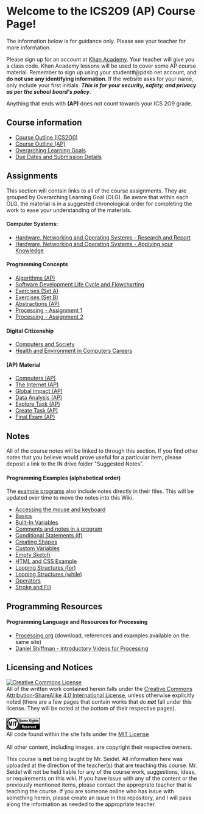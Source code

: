 # Welcome to the ICS2O9 (AP) Course Page!

The information below is for guidance only.  Please see your teacher for more information.

Please sign up for an account at [Khan Academy](http://www.khanacademy.org).  Your teacher will give you a class code.  Khan Academy lessons will be used to cover some AP course material.  Remember to sign up using your student#@pdsb.net account, and **do not use any identifying information**.  If the website asks for your name, only include your first initials.  **_This is for your security, safety, and privacy as per the school board's policy_**.

Anything that ends with **(AP)** does not count towards your ICS 2O9 grade.

## Course information

* [Course Outline (ICS2O0)](./Course-Outline)
* [Course Outline (AP)](./Course-Outline-(AP))
* [Overarching Learning Goals](./images/ICS2O.jpg)
* [Due Dates and Submission Details](./Due-Dates-and-Submission-Details)

## Assignments

This section will contain links to all of the course assignments.  They are grouped by Overarching Learning Goal (OLG).  Be aware that within each OLG, the material is in a suggested chronological order for completing the work to ease your understanding of the materials.  

#### Computer Systems:
* [Hardware, Networking and Operating Systems - Research and Report](./Hardware-Network-OS-Research-and-Report)
* [Hardware, Networking and Operating Systems - Applying your Knowledge](./Hardware-Network-OS-Applying-Your-Knowledge)

#### Programming Concepts
* [Algorithms (AP)](./Algorithms-(AP))
* [Software Development Life Cycle and Flowcharting](./SDLC-and-Flowcharting)
* [Exercises (Set A)](./Processing-Exercise-Set-A)
* [Exercises (Set B)](./Processing-Exercise-Set-B)
* [Abstractions (AP)](./Abstractions-(AP))
* [Processing - Assignment 1](./Processing-Assignment-1)
* [Processing - Assignment 2](./Processing-Assignment-2)

#### Digital Citizenship
* [Computers and Society](./Computers-And-Society)
* [Health and Environment in Computers Careers](./Health-and-Environment-in-Computer-Careers)

#### (AP) Material
* [Computers (AP)](./Computers-(AP))
* [The Internet (AP)](./The-Internet-(AP))
* [Global Impact (AP)](./Global-Impact-(AP))
* [Data Analysis (AP)](./Data-Analysis-(AP))
* [Explore Task (AP)](./Explore-Task-(AP))
* [Create Task (AP)](./Create-Task-(AP))
* [Final Exam (AP)](./Final-Exam-(AP))


## Notes
All of the course notes will be linked to through this section.  If you find other notes that you believe would prove useful for a particular item, please deposit a link to the IN drive folder "Suggested Notes".

#### Programming Examples (alphabetical order)
The [example programs](https://github.com/mrseidel-classes/ICS2O/tree/master/Example%20Programs) also include notes directly in their files.  This will be updated over time to move the notes into this Wiki.

* [Accessing the mouse and keyboard](https://github.com/mrseidel-classes/ICS2O/tree/master/Example%20Programs/accessingMouseAndKeyboard)
* [Basics](https://github.com/mrseidel-classes/ICS2O/tree/master/Example%20Programs/basics)
* [Built-In Variables](https://github.com/mrseidel-classes/ICS2O/tree/master/Example%20Programs/builtInVariables)
* [Comments and notes in a program](https://github.com/mrseidel-classes/ICS2O/tree/master/Example%20Programs/commentsAndNotes)
* [Conditional Statements (if)](https://github.com/mrseidel-classes/ICS2O/tree/master/Example%20Programs/conditionalStatements)
* [Creating Shapes](https://github.com/mrseidel-classes/ICS2O/tree/master/Example%20Programs/creatingShapes)
* [Custom Variables](https://github.com/mrseidel-classes/ICS2O/tree/master/Example%20Programs/customVariables)
* [Empty Sketch](https://github.com/mrseidel-classes/ICS2O/tree/master/Example%20Programs/emptySketch)
* [HTML and CSS Example](https://github.com/mrseidel-classes/ICS2O/tree/master/Example%20Programs/HTMLandCSS)
* [Looping Structures (for)](https://github.com/mrseidel-classes/ICS2O/tree/master/Example%20Programs/loopingStructuresFor)
* [Looping Structures (while)](https://github.com/mrseidel-classes/ICS2O/tree/master/Example%20Programs/loopingStructuresWhile)
* [Operators](https://github.com/mrseidel-classes/ICS2O/tree/master/Example%20Programs/operators)
* [Stroke and Fill](https://github.com/mrseidel-classes/ICS2O/tree/master/Example%20Programs/strokeAndFill)


## Programming Resources
#### Programming Language and Resources for Processing
* [Processing.org](http://www.processing.org/) (download, references and examples available on the same site)
* [Daniel Shiffman - Introductory Videos for Processing](http://vimeo.com/channels/introcompmedia)

## Licensing and Notices
<a rel="license" href="http://creativecommons.org/licenses/by-sa/4.0/"><img alt="Creative Commons License" style="border-width:0" src="https://i.creativecommons.org/l/by-sa/4.0/88x31.png" /></a><br/>
All of the written work contained herein falls under the <a rel="license" href="http://creativecommons.org/licenses/by-sa/4.0/">Creative Commons Attribution-ShareAlike 4.0 International License</a>, unless otherwise explicitly noted (there are a few pages that contain works that do _**not**_ fall under this license.  They will be noted at the bottom of their respective pages).<br/><br/>
<a href="https://github.com/mrseidel-classes/ICS2O/blob/master/LICENSE.md" rel="license"><img src="./images/mit.png" /></a><br/>
All code found within the site falls under the [MIT License](https://github.com/mrseidel-classes/ICS2O/blob/master/LICENSE.md)<br/><br/>
All other content, including images, are copyright their respective owners.

This course is **not** being taught by Mr. Seidel.  All information here was uploaded at the direction of the teacher(s) that are teaching this course.  Mr. Seidel will not be held liable for any of the course work, suggestions, ideas, or requirements on this wiki.  If you have issue with any of the content or the previously mentioned items, please contact the approprate teacher that is teaching the course.  If you are someone online who has issue with something herein, please create an issue in this repository, and I will pass along the information as needed to the appropriate teacher.